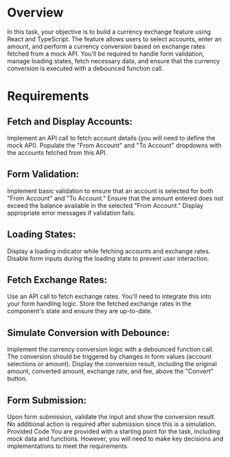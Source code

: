 # Overview
In this task, your objective is to build a currency exchange feature using React and TypeScript. The feature allows users to select accounts, enter an amount, and perform a currency conversion based on exchange rates fetched from a mock API. You'll be required to handle form validation, manage loading states, fetch necessary data, and ensure that the currency conversion is executed with a debounced function call.

# Requirements
## Fetch and Display Accounts:

Implement an API call to fetch account details (you will need to define the mock API).
Populate the "From Account" and "To Account" dropdowns with the accounts fetched from this API.
## Form Validation:

Implement basic validation to ensure that an account is selected for both "From Account" and "To Account."
Ensure that the amount entered does not exceed the balance available in the selected "From Account."
Display appropriate error messages if validation fails.
## Loading States:

Display a loading indicator while fetching accounts and exchange rates.
Disable form inputs during the loading state to prevent user interaction.
## Fetch Exchange Rates:

Use an API call to fetch exchange rates. You'll need to integrate this into your form handling logic.
Store the fetched exchange rates in the component's state and ensure they are up-to-date.
## Simulate Conversion with Debounce:

Implement the currency conversion logic with a debounced function call. The conversion should be triggered by changes in form values (account selections or amount).
Display the conversion result, including the original amount, converted amount, exchange rate, and fee, above the "Convert" button.
## Form Submission:

Upon form submission, validate the input and show the conversion result. No additional action is required after submission since this is a simulation.
Provided Code
You are provided with a starting point for the task, including mock data and functions. However, you will need to make key decisions and implementations to meet the requirements. 